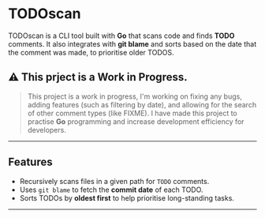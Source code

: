 # TODOscan

TODOscan is a CLI tool built with **Go** that scans code and finds **TODO** comments. It also integrates with **git blame** and sorts based on the date that the comment was made, to prioritise older TODOS. 

## ⚠️ This prject is a Work in Progress.   
> This project is a work in progress, I'm working on fixing any bugs, adding features (such as filtering by date), and allowing for the search of other comment types (like FIXME). I have made this project to practise **Go** programming and increase development efficiency for developers.

---

## Features

- Recursively scans files in a given path for `TODO` comments.  
- Uses `git blame` to fetch the **commit date** of each TODO.  
- Sorts TODOs by **oldest first** to help prioritise long-standing tasks.  

---

